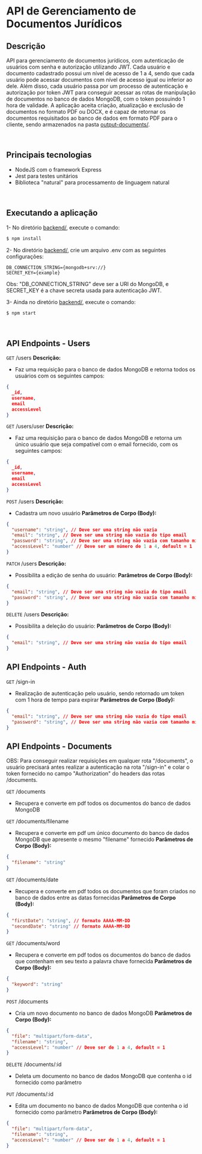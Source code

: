 # API de Gerenciamento de Documentos Jurídicos

## Descrição

API para gerenciamento de documentos jurídicos, com autenticação de usuários com senha e autorização utilizando JWT. Cada usuário e documento cadastrado possui um nível de acesso de 1 a 4, sendo que cada usuário pode acessar documentos com nível de acesso igual ou inferior ao dele. Além disso, cada usuário passa por um processo de autenticação e autorização por token JWT para conseguir acessar as rotas de manipulação de documentos no banco de dados MongoDB, com o token possuindo 1 hora de validade. A aplicação aceita criação, atualização e exclusão de documentos no formato PDF ou DOCX, e é capaz de retornar os documentos requisitados ao banco de dados em formato PDF para o cliente, sendo armazenados na pasta [output-documents/](output-documents).

<br>

## Principais tecnologias
- NodeJS com o framework Express
- Jest para testes unitários
- Biblioteca "natural" para processamento de linguagem natural

<br>

## Executando a aplicação
1- No diretório [backend/](backend/), execute o comando:
```bash
$ npm install
```

2- No diretório [backend/](backend/), crie um arquivo .env com as seguintes configurações:
```
DB_CONNECTION_STRING={mongodb+srv://}
SECRET_KEY={example}
```
Obs: "DB_CONNECTION_STRING" deve ser a URI do MongoDB, e SECRET_KEY é a chave secreta usada para autenticação JWT.

3- Ainda no diretório [backend/](backend/), execute o comando:
```bash
$ npm start
```

<br>

## API Endpoints - Users
`GET` /users
**Descrição:**
- Faz uma requisição para o banco de dados MongoDB e retorna todos os usuários com os seguintes campos:
```json
{
  _id,
  username,
  email
  accessLevel
}
```

`GET` /users/user
**Descrição:**
- Faz uma requisição para o banco de dados MongoDB e retorna um único usuário que seja compatível com o email fornecido, com os seguintes campos:
```json
{
  _id,
  username,
  email
  accessLevel
}
```

`POST` /users
**Descrição:**
- Cadastra um novo usuário
**Parâmetros de Corpo (Body):**
```json
{
  "username": "string", // Deve ser uma string não vazia
  "email": "string", // Deve ser uma string não vazia do tipo email
  "password": "string", // Deve ser uma string não vazia com tamanho mínimo de 7 caracteres
  "accessLevel": "number" // Deve ser um número de 1 a 4, default = 1
}
```

`PATCH` /users
**Descrição:**
- Possibilita a edição de senha do usuário:
**Parâmetros de Corpo (Body):**
```json
{
  "email": "string", // Deve ser uma string não vazia do tipo email
  "password": "string", // Deve ser uma string não vazia com tamanho mínimo de 7 caracteres
}
```

`DELETE` /users
**Descrição:**
- Possibilita a deleção do usuário:
**Parâmetros de Corpo (Body):**
```json
{
  "email": "string", // Deve ser uma string não vazia do tipo email
}
```

## API Endpoints - Auth
`GET` /sign-in
- Realização de autenticação pelo usuário, sendo retornado um token com 1 hora de tempo para expirar
**Parâmetros de Corpo (Body):**
```json
{
  "email": "string", // Deve ser uma string não vazia do tipo email
  "password": "string", // Deve ser uma string não vazia com tamanho mínimo de 7 caracteres
}
```

## API Endpoints - Documents
OBS: Para conseguir realizar requisições em qualquer rota "/documents", o usuário precisará antes realizar a autenticação na rota "/sign-in" e colar o token fornecido no campo "Authorization" do headers das rotas /documents.

`GET` /documents
- Recupera e converte em pdf todos os documentos do banco de dados MongoDB

`GET` /documents/filename
- Recupera e converte em pdf um único documento do banco de dados MongoDB que apresente o mesmo "filename" fornecido
**Parâmetros de Corpo (Body):**
```json
{
  "filename": "string"
}
```

`GET` /documents/date
- Recupera e converte em pdf todos os documentos que foram criados no banco de dados entre as datas fornecidas
**Parâmetros de Corpo (Body):**
```json
{
  "firstDate": "string", // formato AAAA-MM-DD
  "secondDate": "string" // formato AAAA-MM-DD
}
```

`GET` /documents/word
- Recupera e converte em pdf todos os documentos do banco de dados que contenham em seu texto a palavra chave fornecida
**Parâmetros de Corpo (Body):**
```json
{
  "keyword": "string"
}
```

`POST` /documents
- Cria um novo documento no banco de dados MongoDB
**Parâmetros de Corpo (Body):**
```json
{
  "file": "multipart/form-data",
  "filename": "string",
  "accessLevel": "number" // Deve ser de 1 a 4, default = 1
}
```

`DELETE` /documents/:id
- Deleta um documento no banco de dados MongoDB que contenha o id fornecido como parâmetro

`PUT` /documents/:id
- Edita um documento no banco de dados MongoDB que contenha o id fornecido como parâmetro
**Parâmetros de Corpo (Body):**
```json
{
  "file": "multipart/form-data",
  "filename": "string",
  "accessLevel": "number" // Deve ser de 1 a 4, default = 1
}
```
